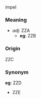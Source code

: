 impel
### Meaning
+ _adj_: ZZA
    + __eg__: ZZB

### Origin

ZZC

### Synonym

__eg__: ZZD

+ ZZE


